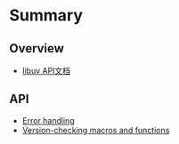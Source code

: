 # Summary

## Overview

* [libuv API文档](README.md)

## API

* [Error handling](ERROR.md)
* [Version-checking macros and functions](ban-ben-queren-hong-ji-han-657028-version-checking-macros-and-functions.md)

